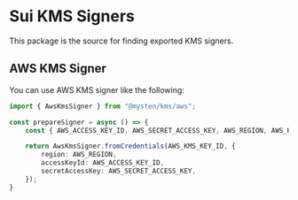 # Sui KMS Signers

This package is the source for finding exported KMS signers.

## AWS KMS Signer

You can use AWS KMS signer like the following:

```typescript
import { AwsKmsSigner } from "@mysten/kms/aws";

const prepareSigner = async () => {
    const { AWS_ACCESS_KEY_ID, AWS_SECRET_ACCESS_KEY, AWS_REGION, AWS_KMS_KEY_ID } = process.env;

    return AwsKmsSigner.fromCredentials(AWS_KMS_KEY_ID, {
        region: AWS_REGION,
        accessKeyId: AWS_ACCESS_KEY_ID,
        secretAccessKey: AWS_SECRET_ACCESS_KEY,
    });
}
```
